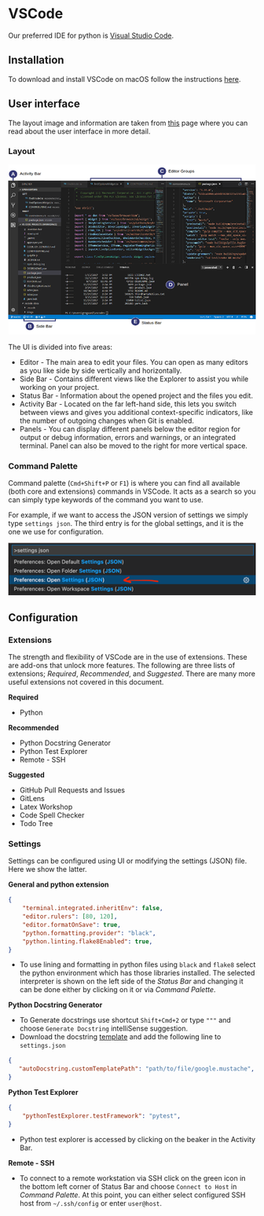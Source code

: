 # VSCode

Our preferred IDE for python is [Visual Studio Code](https://code.visualstudio.com/).

## Installation

To download and install VSCode on macOS follow the instructions [here](https://code.visualstudio.com/docs/setup/mac).

## User interface

The layout image and information are taken from [this](https://code.visualstudio.com/docs/getstarted/userinterface) page where you can read about the user interface in more detail.

### Layout

![Layout](./figures/layout.png)

The UI is divided into five areas:

 - Editor - The main area to edit your files. You can open as many editors as you like side by side vertically and horizontally.
 - Side Bar - Contains different views like the Explorer to assist you while working on your project.
 - Status Bar - Information about the opened project and the files you edit.
 - Activity Bar - Located on the far left-hand side, this lets you switch between views and gives you additional context-specific indicators, like the number of outgoing changes when Git is enabled.
 - Panels - You can display different panels below the editor region for output or debug information, errors and warnings, or an integrated terminal. Panel can also be moved to the right for more vertical space.

### Command Palette

Command palette (`Cmd+Shift+P` or `F1`) is where you can find all available (both core and extensions) commands in VSCode. It acts as a search so you can simply type keywords of the command you want to use.

For example, if we want to access the JSON version of settings we simply type `settings json`. The third entry is for the global settings, and it is the one we use for configuration.

<!-- ![Settings](./figures/settings.png?s=600) -->
<img src="./figures/settings.png" width="600">


## Configuration


### Extensions

The strength and flexibility of VSCode are in the use of extensions. These are add-ons that unlock more features. The following are three lists of extensions; *Required*, *Recommended*, and *Suggested*. There are many more useful extensions not covered in this document.

**Required**
 - Python

**Recommended**
 - Python Docstring Generator
 - Python Test Explorer
 - Remote - SSH

**Suggested**
 - GitHub Pull Requests and Issues
 - GitLens
 - Latex Workshop
 - Code Spell Checker
 - Todo Tree

### Settings

Settings can be configured using UI or modifying the settings (JSON) file. Here we show the latter. 

**General and python extension**

```JSON
{
    "terminal.integrated.inheritEnv": false,
    "editor.rulers": [80, 120],
    "editor.formatOnSave": true,
    "python.formatting.provider": "black",
    "python.linting.flake8Enabled": true,
}
```

 - To use lining and formatting in python files using `black` and `flake8` select the python environment which has those libraries installed. The selected interpreter is shown on the left side of the *Status Bar* and changing it can be done either by clicking on it or via *Command Palette*.

**Python Docstring Generator**

 - To Generate docstrings use shortcut `Shift+Cmd+2` or type `"""` and choose `Generate Docstring` intelliSense suggestion.
 - Download the docstring [template](./resources/google.mustache) and add the following line to `settings.json`

 ```JSON
{
    "autoDocstring.customTemplatePath": "path/to/file/google.mustache",
}
 ```

**Python Test Explorer**

```JSON
{
    "pythonTestExplorer.testFramework": "pytest",
}
```

 - Python test explorer is accessed by clicking on the beaker in the Activity Bar.

**Remote - SSH**

 - To connect to a remote workstation via SSH click on the green icon in the bottom left corner of Status Bar and choose `Connect to Host` in *Command Palette*. At this point, you can either select configured SSH host from `~/.ssh/config` or enter `user@host`.